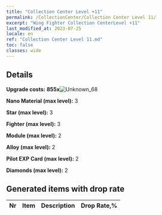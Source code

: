 ```yaml
---
title: "Collection Center Level +11"
permalink: /CollectionCenter/Collection Center Level 11/
excerpt: "Wing Fighter Collection CenterLevel +11"
last_modified_at: 2023-07-25
locale: en
ref: "Collection Center Level 11.md"
toc: false
classes: wide
---
```



## Details

 **Upgrade costs:** **855x**![Unknown_68](/images/item/bh_img25_p.png)

 **Nano Material (max level):** 3

 **Star (max level):** 3

 **Fighter (max level):** 3

 **Module (max level):** 2

 **Alloy (max level):** 2

 **Pilot EXP Card (max level):** 2

 **Diamonds (max level):** 2

## Generated items with drop rate

  |  Nr |     Item   |    Description   |  Drop Rate,% |
  |:----|:----------:|:-----------------|:-------------|

